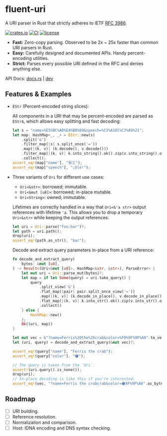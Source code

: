 # fluent-uri

A URI parser in Rust that strictly adheres to IETF [RFC 3986].

[![crates.io](https://img.shields.io/crates/v/fluent-uri.svg)](https://crates.io/crates/fluent-uri)
[![CI](https://github.com/yescallop/fluent-uri-rs/actions/workflows/ci.yml/badge.svg)](https://github.com/yescallop/fluent-uri-rs/actions/workflows/ci.yml)
[![license](https://img.shields.io/github/license/yescallop/fluent-uri-rs?color=blue)](/LICENSE)

- **Fast:** Zero-copy parsing. Observed to be 2x ~ 25x faster than common URI parsers in Rust.
- **Easy:** Carefully designed and documented APIs. Handy percent-encoding utilities.
- **Strict:** Parses every possible URI defined in the RFC and denies anything else.

API Docs: [docs.rs](https://docs.rs/fluent-uri) | [dev](https://yescallop.cn/fluent-uri-rs/fluent_uri)

[RFC 3986]: https://datatracker.ietf.org/doc/html/rfc3986/

## Features & Examples

- `EStr` (Percent-encoded string slices):

    All components in a URI that may be percent-encoded are parsed as `EStr`s, which allows easy splitting and fast decoding:

    ```rust
    let s = "name=%E5%BC%A0%E4%B8%89&speech=%C2%A1Ol%C3%A9%21";
    let map: HashMap<_, _> = EStr::new(s)
        .split('&')
        .filter_map(|s| s.split_once('='))
        .map(|(k, v)| (k.decode(), v.decode()))
        .filter_map(|(k, v)| k.into_string().ok().zip(v.into_string().ok()))
        .collect();
    assert_eq!(map["name"], "张三");
    assert_eq!(map["speech"], "¡Olé!");
    ```

- Three variants of `Uri` for different use cases:
  - `Uri<&str>`: borrowed; immutable.
  - `Uri<&mut [u8]>`: borrowed; in-place mutable.
  - `Uri<String>`: owned; immutable.
  
  Lifetimes are correctly handled in a way that `Uri<&'a str>` output references
  with lifetime `'a`. This allows you to drop a temporary `Uri<&str>` while keeping
  the output references:

  ```rust
  let uri = Uri::parse("foo:bar")?;
  let path = uri.path();
  drop(uri);
  assert_eq!(path.as_str(), "bar");
  ```

  Decode and extract query parameters in-place from a URI reference:

  ```rust
  fn decode_and_extract_query(
      bytes: &mut [u8],
  ) -> Result<(Uri<&mut [u8]>, HashMap<&str, &str>), ParseError> {
      let mut uri = Uri::parse_mut(bytes)?;
      let map = if let Some(query) = uri.take_query() {
          query
              .split_view('&')
              .flat_map(|pair| pair.split_once_view('='))
              .map(|(k, v)| (k.decode_in_place(), v.decode_in_place()))
              .flat_map(|(k, v)| k.into_str().ok().zip(v.into_str().ok()))
              .collect()
      } else {
          HashMap::new()
      };
      Ok((uri, map))
  }

  let mut vec = b"?name=Ferris%20the%20crab&color=%F0%9F%9F%A0".to_vec();
  let (uri, query) = decode_and_extract_query(&mut vec)?;

  assert_eq!(query["name"], "Ferris the crab");
  assert_eq!(query["color"], "🟠");

  // The query is taken from the `Uri`.
  assert!(uri.query().is_none());
  drop(uri);
  // In-place decoding is like this if you're interested:
  assert_eq!(vec, "?name=Ferris the crabcrab&color=🟠9F%9F%A0".as_bytes());
  ```

## Roadmap

- [ ] URI building.
- [ ] Reference resolution.
- [ ] Normalization and comparison.
- [ ] Host: IDNA encoding and DNS syntax checking.
